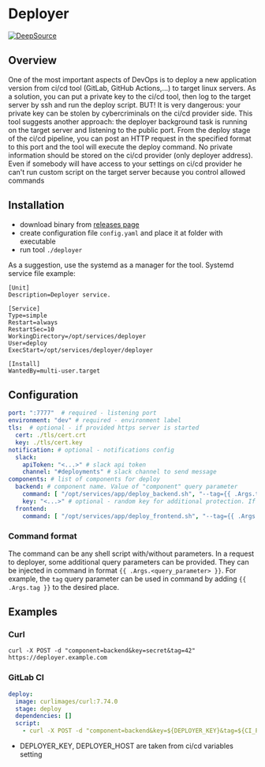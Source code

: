 # Deployer
[![DeepSource](https://deepsource.io/gh/Junte/deployer.svg/?label=active+issues&show_trend=true&token=jzluf0dMTSlbqqtmaIh5VMV4)](https://deepsource.io/gh/Junte/deployer/?ref=repository-badge)

## Overview
One of the most important aspects of DevOps is to deploy a new application version from ci/cd tool (GitLab, GitHub Actions,...) to target linux servers.
As a solution, you can put a private key to the ci/cd tool, then log to the target server by ssh and run the deploy script. 
BUT! It is very dangerous: your private key can be stolen by cybercriminals on the ci/cd provider side. 
This tool suggests another approach: the deployer background task is running on the target server and listening to the public port. 
From the deploy stage of the ci/cd pipeline, you can post an HTTP request in the specified format to this port and the tool will execute the deploy command. 
No private information should be stored on the ci/cd provider (only deployer address).
Even if somebody will have access to your settings on ci/cd provider he can't run custom script on the target server because you control allowed commands

## Installation
- download binary from [releases page](https://github.com/Junte/deployer/releases)
- create configuration file `config.yaml` and place it at folder with executable
- run tool `./deployer`

As a suggestion, use the systemd as a manager for the tool. Systemd service file example: 
```
[Unit]
Description=Deployer service.

[Service]
Type=simple
Restart=always
RestartSec=10
WorkingDirectory=/opt/services/deployer
User=deploy
ExecStart=/opt/services/deployer/deployer

[Install]
WantedBy=multi-user.target
```

## Configuration
```yaml
port: ":7777"  # required - listening port 
environment: "dev" # required - environment label
tls:  # optional - if provided https server is started
  cert: ./tls/cert.crt
  key: ./tls/cert.key
notification: # optional - notifications config
  slack:
    apiToken: "<...>" # slack api token
    channel: "#deployments" # slack channel to send message
components: # list of components for deploy
  backend: # component name. Value of "component" query parameter
    command: [ "/opt/services/app/deploy_backend.sh", "--tag={{ .Args.tag }}" ] # required - deploy command
    key: "<...>" # optional - random key for additional protection. If not provided - don't check. Value of "key" query parameter 
  frontend:
    command: [ "/opt/services/app/deploy_frontend.sh", "--tag={{ .Args.tag }}" ] # required - deploy command
```

### Command format
The command can be any shell script with/without parameters. 
In a request to deployer, some additional query parameters can be provided.
They can be injected in command in format `{{ .Args.<query_parameter> }}`.
For example, the `tag` query parameter can be used in command by adding `{{ .Args.tag }}` to the desired place.


## Examples
### Curl
```shell script
curl -X POST -d "component=backend&key=secret&tag=42" https://deployer.example.com
```

### GitLab CI
```yaml
deploy:
  image: curlimages/curl:7.74.0
  stage: deploy
  dependencies: []
  script:
    - curl -X POST -d "component=backend&key=${DEPLOYER_KEY}&tag=${CI_PIPELINE_ID}" ${DEPLOYER_HOST}
```
* DEPLOYER_KEY, DEPLOYER_HOST are taken from ci/cd variables setting